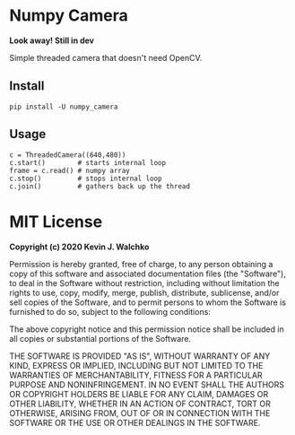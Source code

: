 # Numpy Camera

**Look away! Still in dev**

Simple threaded camera that doesn't need OpenCV.

## Install

```
pip install -U numpy_camera
```

## Usage

```
c = ThreadedCamera((640,480))
c.start()        # starts internal loop
frame = c.read() # numpy array
c.stop()         # stops internal loop
c.join()         # gathers back up the thread
```

# MIT License

**Copyright (c) 2020 Kevin J. Walchko**

Permission is hereby granted, free of charge, to any person obtaining a copy
of this software and associated documentation files (the "Software"), to deal
in the Software without restriction, including without limitation the rights
to use, copy, modify, merge, publish, distribute, sublicense, and/or sell
copies of the Software, and to permit persons to whom the Software is
furnished to do so, subject to the following conditions:

The above copyright notice and this permission notice shall be included in all
copies or substantial portions of the Software.

THE SOFTWARE IS PROVIDED "AS IS", WITHOUT WARRANTY OF ANY KIND, EXPRESS OR
IMPLIED, INCLUDING BUT NOT LIMITED TO THE WARRANTIES OF MERCHANTABILITY,
FITNESS FOR A PARTICULAR PURPOSE AND NONINFRINGEMENT. IN NO EVENT SHALL THE
AUTHORS OR COPYRIGHT HOLDERS BE LIABLE FOR ANY CLAIM, DAMAGES OR OTHER
LIABILITY, WHETHER IN AN ACTION OF CONTRACT, TORT OR OTHERWISE, ARISING FROM,
OUT OF OR IN CONNECTION WITH THE SOFTWARE OR THE USE OR OTHER DEALINGS IN THE
SOFTWARE.
